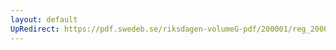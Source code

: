```yaml
---
layout: default
UpRedirect: https://pdf.swedeb.se/riksdagen-volumeG-pdf/200001/reg_200001/reg_200001_0365.pdf
---
```

